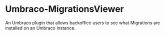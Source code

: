 # Umbraco-MigrationsViewer
An Umbraco plugin that allows backoffice users to see what Migrations are installed on an Umbraco instance.

